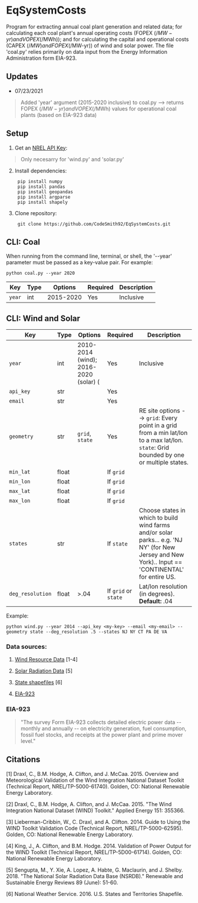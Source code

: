# EqSystemCosts

Program for extracting annual coal plant generation and related data; for calculating each coal plant's annual operating costs (FOPEX ($/MW-yr) and VOPEX ($/MWh)); and for calculating the capital and operational costs (CAPEX ($/MW) and FOPEX ($/MW-yr)) of wind and solar power. The file 'coal.py' relies primarily on data input from the Energy Information Administration form EIA-923. 

## Updates 

* 07/23/2021
> Added 'year' argument (2015-2020 inclusive) to coal.py --> returns FOPEX ($/MW-yr) and VOPEX ($/MWh) values for operational coal plants (based on EIA-923 data)

## Setup
1. Get an [NREL API Key](https://developer.nrel.gov/signup/):
> Only necesarry for 'wind.py' and 'solar.py'

2. Install dependencies:

        pip install numpy
        pip install pandas
        pip install geopandas
        pip install argparse
        pip install shapely
       
        
3. Clone repository:

        git clone https://github.com/CodeSmith92/EqSystemCosts.git


## CLI: Coal

When running from the command line, terminal, or shell, the '--year' parameter must be passed as a key-value pair. For example:

    python coal.py --year 2020



| Key   | Type | Options | Required | Description|
| ----- | ---- | --------| -------- | ---------- |
| `year`  | int  | 2015-2020| Yes     | Inclusive  |


## CLI: Wind and Solar

| Key   | Type | Options | Required | Description|
| ----- | ---- | --------| -------- | ---------- |
| `year`  | int  | 2010-2014 (wind); 2016-2020 (solar) (| Yes     | Inclusive  |
| `api_key` | str |         | Yes     |            |
| `email`  | str  |         | Yes     |            |
| `geometry` | str | `grid`, `state` | Yes | RE site options --> `grid`: Every point in a grid from a min lat/lon to a max lat/lon. `state`: Grid bounded by one or multiple states.|
| `min_lat`   | float |         | If `grid` |            |
| `min_lon`   | float |         | If `grid` |            |
| `max_lat`   | float |         | If `grid` |            |
| `max_lon`   | float |         | If `grid` |            |
| `states`    | str |        | If `state` | Choose states in which to build wind farms and/or solar parks... e.g. 'NJ NY' (for New Jersey and New York).. Input == 'CONTINENTAL' for entire US. |
| `deg_resolution` | float | >.04| If `grid` or `state` | Lat/lon resolution (in degrees). **Default:** .04 |

Example:

    python wind.py --year 2014 --api_key <my-key> --email <my-email> --geometry state --deg_resolution .5 --states NJ NY CT PA DE VA


### Data sources:

1. [Wind Resource Data](https://www.nrel.gov/grid/wind-toolkit.html) [1-4]

2. [Solar Radiation Data](https://nsrdb.nrel.gov/) [5]

3. [State shapefiles](https://www.weather.gov/gis/USStates) [6]
 
4. [EIA-923](https://www.eia.gov/electricity/data/eia923/)

### EIA-923
>"The survey Form EIA-923 collects detailed electric power data -- monthly and annually -- on electricity generation, fuel consumption, fossil fuel stocks, and receipts at the power plant and prime mover level."

## Citations
[1] Draxl, C., B.M. Hodge, A. Clifton, and J. McCaa. 2015. Overview and Meteorological Validation of the Wind Integration National Dataset Toolkit (Technical Report, NREL/TP-5000-61740). Golden, CO: National Renewable Energy Laboratory.

[2] Draxl, C., B.M. Hodge, A. Clifton, and J. McCaa. 2015. "The Wind Integration National Dataset (WIND) Toolkit." Applied Energy 151: 355366.

[3] Lieberman-Cribbin, W., C. Draxl, and A. Clifton. 2014. Guide to Using the WIND Toolkit Validation Code (Technical Report, NREL/TP-5000-62595). Golden, CO: National Renewable Energy Laboratory.

[4] King, J., A. Clifton, and B.M. Hodge. 2014. Validation of Power Output for the WIND Toolkit (Technical Report, NREL/TP-5D00-61714). Golden, CO: National Renewable Energy Laboratory.

[5] Sengupta, M., Y. Xie, A. Lopez, A. Habte, G. Maclaurin, and J. Shelby. 2018. "The National Solar Radiation Data Base (NSRDB)." Renewable and Sustainable Energy Reviews  89 (June): 51-60.

[6] National Weather Service. 2016. U.S. States and Territories Shapefile.
